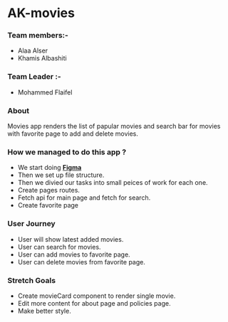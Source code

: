 # AK-movies

### Team members:-

- Alaa Alser
- Khamis Albashiti

### Team Leader :-

- Mohammed Flaifel

### About
 
 Movies app renders the list of papular movies and search bar for movies with favorite page to add and delete movies.

### How we managed to do this app ?

* We start doing **[Figma](https://www.figma.com/file/buarvUM0dlTubxv3LIn82O/Untitled?node-id=0%3A1)**
* Then we set up file structure.
* Then we divied our tasks into small peices of work for each one.
* Create pages routes.
* Fetch api for main page and fetch for search.
* Create favorite page
    
### User Journey

- User will show latest added movies.
- User can search for movies.
- User can add movies to favorite page.
- User can delete movies from favorite page.

### Stretch Goals

- Create movieCard component to render single movie.
- Edit more content for about page and policies page.
- Make better style.
